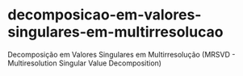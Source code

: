 # decomposicao-em-valores-singulares-em-multirresolucao
Decomposição em Valores Singulares em Multirresolução (MRSVD - Multiresolution Singular Value Decomposition)
